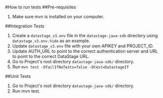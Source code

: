 #How to run tests
##Pre-requisites
1. Make sure mvn is installed on your computer.

##Integration Tests
1. Create a `datastage_v3.env` file in the `datastage-java-sdk` directory using `datastage_v3.env.hide` as an example. 
2. Update `datastage_v3.env` file with your own APIKEY and PROJECT_ID.
3. Update AUTH_URL to point to the correct authentication server and URL to point to the correct DataStage URL.
4. Go to Project's root directory `datastage-java-sdk/` directory.
5. Run `mvn test -DfailIfNoTests=false -Dtest=DatastageIT`

##Unit Tests
1. Go to Project's root directory `datastage-java-sdk/` directory.
2. Run mvn test.
